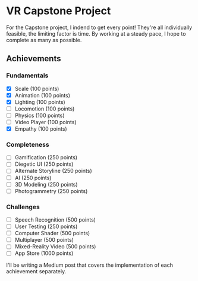 # VR Capstone Project

For the Capstone project, I indend to get every point! They're all individually feasible, the limiting factor is time. By working at a steady pace, I hope to complete as many as possible. 

## Achievements
### Fundamentals
- [X] Scale (100 points)
- [X] Animation (100 points)
- [X] Lighting (100 points)
- [ ] Locomotion (100 points)
- [ ] Physics (100 points)
- [ ] Video Player (100 points)
- [X] Empathy (100 points)

### Completeness
- [ ] Gamification (250 points)
- [ ] Diegetic UI (250 points)
- [ ] Alternate Storyline (250 points)
- [ ] AI (250 points)
- [ ] 3D Modeling (250 points)
- [ ] Photogrammetry (250 points)

### Challenges
- [ ] Speech Recognition (500 points)
- [ ] User Testing (250 points)
- [ ] Computer Shader (500 points)
- [ ] Multiplayer (500 points)
- [ ] Mixed-Reality Video (500 points)
- [ ] App Store (1000 points)

I'll be writing a Medium post that covers the implementation of each achievement separately. 
